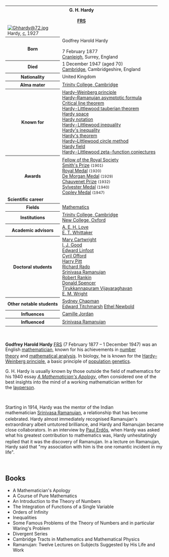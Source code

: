 <table class="infobox biography vcard">
<tbody>
<tr>
<th colspan="2">
<div class="fn">G. H. Hardy</div>
<br />
<div class="honorific-suffix"><span class="noexcerpt nowraplinks"><a title="Fellow of the Royal Society" href="https://en.wikipedia.org/wiki/Fellow_of_the_Royal_Society">FRS</a></span></div>
</th>
</tr>
<tr>
<td colspan="2"><a class="image" href="220px-Ghhardy@72.jpg"><img src="220px-Ghhardy@72.jpg" srcset="220px-Ghhardy@72.jpg" alt="Ghhardy@72.jpg" width="220" height="259" data-file-width="312" data-file-height="368" /></a>
<div>Hardy,&nbsp;<abbr title="circa">c.</abbr>&thinsp;1927</div>
</td>
</tr>
<tr>
<th scope="row">Born</th>
<td>
<div class="nickname">Godfrey Harold Hardy</div>
<br />7 February 1877<br />
<div class="birthplace"><a title="Cranleigh" href="https://en.wikipedia.org/wiki/Cranleigh">Cranleigh</a>, Surrey, England</div>
</td>
</tr>
<tr>
<th scope="row">Died</th>
<td>1 December 1947&nbsp;(aged&nbsp;70)<br />
<div class="deathplace"><a title="Cambridge" href="https://en.wikipedia.org/wiki/Cambridge">Cambridge</a>, Cambridgeshire, England</div>
</td>
</tr>
<tr>
<th scope="row">Nationality</th>
<td class="category">United Kingdom</td>
</tr>
<tr>
<th scope="row">Alma&nbsp;mater</th>
<td><a title="Trinity College, Cambridge" href="https://en.wikipedia.org/wiki/Trinity_College,_Cambridge">Trinity College, Cambridge</a></td>
</tr>
<tr>
<th scope="row">Known&nbsp;for</th>
<td><a title="Hardy&ndash;Weinberg principle" href="https://en.wikipedia.org/wiki/Hardy%E2%80%93Weinberg_principle">Hardy&ndash;Weinberg principle</a><br /><a title="Partition function (number theory)" href="https://en.wikipedia.org/wiki/Partition_function_(number_theory)#Approximation_formulas">Hardy&ndash;Ramanujan asymptotic formula</a><br /><a class="mw-redirect" title="Critical line theorem" href="https://en.wikipedia.org/wiki/Critical_line_theorem">Critical line theorem</a><br /><a class="mw-redirect" title="Hardy-Littlewood tauberian theorem" href="https://en.wikipedia.org/wiki/Hardy-Littlewood_tauberian_theorem">Hardy-Littlewood tauberian theorem</a><br /><a title="Hardy space" href="https://en.wikipedia.org/wiki/Hardy_space">Hardy space</a><br /><a class="mw-redirect" title="Hardy notation" href="https://en.wikipedia.org/wiki/Hardy_notation">Hardy notation</a><br /><a class="mw-redirect" title="Hardy-Littlewood inequality" href="https://en.wikipedia.org/wiki/Hardy-Littlewood_inequality">Hardy-Littlewood inequality</a><br /><a title="Hardy's inequality" href="https://en.wikipedia.org/wiki/Hardy%27s_inequality">Hardy's inequality</a><br /><a title="Hardy's theorem" href="https://en.wikipedia.org/wiki/Hardy%27s_theorem">Hardy's theorem</a><br /><a title="Hardy&ndash;Littlewood circle method" href="https://en.wikipedia.org/wiki/Hardy%E2%80%93Littlewood_circle_method">Hardy&ndash;Littlewood circle method</a><br /><a title="Hardy field" href="https://en.wikipedia.org/wiki/Hardy_field">Hardy field</a><br /><a class="mw-redirect" title="Hardy-Littlewood zeta-function conjectures" href="https://en.wikipedia.org/wiki/Hardy-Littlewood_zeta-function_conjectures">Hardy-Littlewood zeta-function conjectures</a></td>
</tr>
<tr>
<th scope="row">Awards</th>
<td><a title="Fellow of the Royal Society" href="https://en.wikipedia.org/wiki/Fellow_of_the_Royal_Society">Fellow of the Royal Society</a><sup id="cite_ref-frs_1-0" class="reference"></sup><br /><a title="Smith's Prize" href="https://en.wikipedia.org/wiki/Smith%27s_Prize">Smith's Prize</a>&nbsp;<small>(1901)</small><br /><a title="Royal Medal" href="https://en.wikipedia.org/wiki/Royal_Medal">Royal Medal</a>&nbsp;<small>(1920)</small><br /><a title="De Morgan Medal" href="https://en.wikipedia.org/wiki/De_Morgan_Medal">De Morgan Medal</a>&nbsp;<small>(1929)</small><br /><a title="Chauvenet Prize" href="https://en.wikipedia.org/wiki/Chauvenet_Prize">Chauvenet Prize</a>&nbsp;<small>(1932)</small><br /><a title="Sylvester Medal" href="https://en.wikipedia.org/wiki/Sylvester_Medal">Sylvester Medal</a>&nbsp;<small>(1940)</small><br /><a title="Copley Medal" href="https://en.wikipedia.org/wiki/Copley_Medal">Copley Medal</a>&nbsp;<small>(1947)</small></td>
</tr>
<tr>
<td colspan="2"><strong>Scientific career</strong></td>
</tr>
<tr>
<th scope="row">Fields</th>
<td class="category"><a title="Mathematics" href="https://en.wikipedia.org/wiki/Mathematics">Mathematics</a></td>
</tr>
<tr>
<th scope="row">Institutions</th>
<td><a title="Trinity College, Cambridge" href="https://en.wikipedia.org/wiki/Trinity_College,_Cambridge">Trinity College, Cambridge</a><br /><a title="New College, Oxford" href="https://en.wikipedia.org/wiki/New_College,_Oxford">New College, Oxford</a></td>
</tr>
<tr>
<th scope="row">Academic advisors</th>
<td><a title="Augustus Edward Hough Love" href="https://en.wikipedia.org/wiki/Augustus_Edward_Hough_Love">A.&nbsp;E.&nbsp;H. Love</a><br /><a title="E. T. Whittaker" href="https://en.wikipedia.org/wiki/E._T._Whittaker">E.&nbsp;T. Whittaker</a></td>
</tr>
<tr>
<th scope="row">Doctoral students</th>
<td><a title="Mary Cartwright" href="https://en.wikipedia.org/wiki/Mary_Cartwright">Mary Cartwright</a><br /><a title="I. J. Good" href="https://en.wikipedia.org/wiki/I._J._Good">I.&nbsp;J. Good</a><br /><a title="Edward Linfoot" href="https://en.wikipedia.org/wiki/Edward_Linfoot">Edward Linfoot</a><br /><a title="Cyril Offord" href="https://en.wikipedia.org/wiki/Cyril_Offord">Cyril Offord</a><br /><a title="Harry Pitt" href="https://en.wikipedia.org/wiki/Harry_Pitt">Harry Pitt</a><br /><a title="Richard Rado" href="https://en.wikipedia.org/wiki/Richard_Rado">Richard Rado</a><br /><a title="Srinivasa Ramanujan" href="https://en.wikipedia.org/wiki/Srinivasa_Ramanujan">Srinivasa Ramanujan</a><br /><a title="Robert Alexander Rankin" href="https://en.wikipedia.org/wiki/Robert_Alexander_Rankin">Robert Rankin</a><br /><a title="Donald C. Spencer" href="https://en.wikipedia.org/wiki/Donald_C._Spencer">Donald Spencer</a><br /><a title="Tirukkannapuram Vijayaraghavan" href="https://en.wikipedia.org/wiki/Tirukkannapuram_Vijayaraghavan">Tirukkannapuram Vijayaraghavan</a><br /><a title="E. M. Wright" href="https://en.wikipedia.org/wiki/E._M._Wright">E. M. Wright</a></td>
</tr>
<tr>
<th scope="row">Other&nbsp;notable students</th>
<td><a title="Sydney Chapman (mathematician)" href="https://en.wikipedia.org/wiki/Sydney_Chapman_(mathematician)">Sydney Chapman</a><br /><a title="Edward Charles Titchmarsh" href="https://en.wikipedia.org/wiki/Edward_Charles_Titchmarsh">Edward Titchmarsh</a>&nbsp;<a title="Ethel Newbold" href="https://en.wikipedia.org/wiki/Ethel_Newbold">Ethel Newbold</a></td>
</tr>
<tr>
<th scope="row">Influences</th>
<td><a title="Camille Jordan" href="https://en.wikipedia.org/wiki/Camille_Jordan">Camille Jordan</a></td>
</tr>
<tr>
<th scope="row">Influenced</th>
<td><a title="Srinivasa Ramanujan" href="https://en.wikipedia.org/wiki/Srinivasa_Ramanujan">Srinivasa Ramanujan</a></td>
</tr>
</tbody>
</table>
</br>

<p><strong>Godfrey Harold Hardy</strong>&nbsp;<span class="noexcerpt nowraplinks"><a title="Fellow of the Royal Society" href="https://en.wikipedia.org/wiki/Fellow_of_the_Royal_Society">FRS</a></span><sup id="cite_ref-frs_1-1" class="reference"></sup>&nbsp;(7 February 1877 &ndash; 1 December 1947)<sup id="cite_ref-2" class="reference"></sup>&nbsp;was an English&nbsp;<a title="Mathematics" href="https://en.wikipedia.org/wiki/Mathematics">mathematician</a>, known for his achievements in&nbsp;<a title="Number theory" href="https://en.wikipedia.org/wiki/Number_theory">number theory</a>&nbsp;and&nbsp;<a title="" href="https://en.wikipedia.org/wiki/Mathematical_analysis">mathematical analysis</a>.<sup id="cite_ref-mactutor_3-0" class="reference"></sup><sup id="cite_ref-mathgene_4-0" class="reference"></sup>&nbsp;In biology, he is known for the&nbsp;<a title="Hardy&ndash;Weinberg principle" href="https://en.wikipedia.org/wiki/Hardy%E2%80%93Weinberg_principle">Hardy&ndash;Weinberg principle</a>, a basic principle of&nbsp;<a title="Population genetics" href="https://en.wikipedia.org/wiki/Population_genetics">population genetics</a>.</p>
<p>G. H. Hardy is usually known by those outside the field of mathematics for his 1940 essay&nbsp;<em><a title="A Mathematician's Apology" href="https://en.wikipedia.org/wiki/A_Mathematician%27s_Apology">A Mathematician's Apology</a></em>, often considered one of the best insights into the mind of a working mathematician written for the&nbsp;<a class="mw-redirect" title="Layperson" href="https://en.wikipedia.org/wiki/Layperson">layperson</a>.</p>
<div class="thumb tright">&nbsp;</div>
<p>Starting in 1914, Hardy was the mentor of the Indian mathematician&nbsp;<a title="Srinivasa Ramanujan" href="https://en.wikipedia.org/wiki/Srinivasa_Ramanujan">Srinivasa Ramanujan</a>, a relationship that has become celebrated.<sup id="cite_ref-cola_5-0" class="reference"></sup>&nbsp;Hardy almost immediately recognised Ramanujan's extraordinary albeit untutored brilliance, and Hardy and Ramanujan became close collaborators. In an interview by&nbsp;<a title="Paul Erdős" href="https://en.wikipedia.org/wiki/Paul_Erd%C5%91s">Paul Erdős</a>, when Hardy was asked what his greatest contribution to mathematics was, Hardy unhesitatingly replied that it was the discovery of Ramanujan.<sup id="cite_ref-6" class="reference"></sup>&nbsp;In a lecture on Ramanujan, Hardy said that "my association with him is the one romantic incident in my life".</p>


</br>



<h2> Books </h2>
<ul>

                             

 <li><a target="_blank" href="https://github.com/manjunath5496/Godfrey-Harold-Hardy-Books/blob/master/ghh(1).pdf" style="text-decoration:none;">A Mathematician's
Apology</a></li>

 <li><a target="_blank" href="https://github.com/manjunath5496/Godfrey-Harold-Hardy-Books/blob/master/ghh(2).pdf" style="text-decoration:none;">A Course of Pure Mathematics</a></li>

<li><a target="_blank" href="https://github.com/manjunath5496/Godfrey-Harold-Hardy-Books/blob/master/ghh(3).pdf" style="text-decoration:none;">An Introduction to the Theory of Numbers</a></li>
 <li><a target="_blank" href="https://github.com/manjunath5496/Godfrey-Harold-Hardy-Books/blob/master/ghh(4).pdf" style="text-decoration:none;">The Integration of Functions of a Single Variable</a></li>                              
<li><a target="_blank" href="https://github.com/manjunath5496/Godfrey-Harold-Hardy-Books/blob/master/ghh(5).pdf" style="text-decoration:none;">Orders of Infinity</a></li>
<li><a target="_blank" href="https://github.com/manjunath5496/Godfrey-Harold-Hardy-Books/blob/master/ghh(6).rar" style="text-decoration:none;">Inequalities</a></li>
 <li><a target="_blank" href="https://github.com/manjunath5496/Godfrey-Harold-Hardy-Books/blob/master/ghh(7).pdf" style="text-decoration:none;">Some Famous Problems of the Theory of Numbers and in particular Waring's Problem </a></li>

 <li><a target="_blank" href="https://github.com/manjunath5496/Godfrey-Harold-Hardy-Books/blob/master/ghh(8).pdf" style="text-decoration:none;"> Divergent Series </a></li>
   <li><a target="_blank" href="https://github.com/manjunath5496/Godfrey-Harold-Hardy-Books/blob/master/ghh(9).pdf" style="text-decoration:none;">Cambridge Tracts in Mathematics and Mathematical Physics</a></li>
  
   
 <li><a target="_blank" href="https://github.com/manjunath5496/Godfrey-Harold-Hardy-Books/blob/master/ghh(10).pdf" style="text-decoration:none;">Ramanujan: Twelve Lectures on Subjects Suggested by His Life and Work </a></li>                              
</ul>
